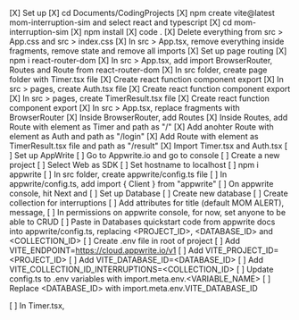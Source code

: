 [X] Set up
    [X] cd Documents/CodingProjects
    [X] npm create vite@latest mom-interruption-sim and select react and typescript
    [X] cd mom-interruption-sim
    [X] npm install
    [X] code .
    [X] Delete everything from src > App.css and src > index.css
    [X] In src > App.tsx, remove everything inside fragments, remove state and remove all imports
[X] Set up page routing
    [X] npm i react-router-dom 
    [X] In src > App.tsx, add import BrowserRouter, Routes and Route from react-router-dom
    [X] In src folder, create page folder with Timer.tsx file
        [X] Create react function component export
    [X] In src > pages, create Auth.tsx file
        [X] Create react function component export
    [X] In src > pages, create TimerResult.tsx file
        [X] Create react function component export
    [X] In src > App.tsx, replace fragments with BrowserRouter
        [X] Inside BrowserRouter, add Routes
            [X] Inside Routes, add Route with element as Timer and path as "/"
            [X] Add anohter Route with element as Auth and path as "/login"
            [X] Add Route with element as TimerResult.tsx file and path as "/result"
        [X] Import Timer.tsx and Auth.tsx
 [ ] Set up AppWrite
    [ ] Go to Appwrite.io and go to console
        [ ] Create a new project
        [ ] Select Web as SDK
        [ ] Set hostname to localhost
    [ ] npm i appwrite
    [ ] In src folder, create appwrite/config.ts file
    [ ] In appwrite/config.ts, add import { Client } from "appwrite"
    [ ] On appwrite console, hit Next and 
[ ] Set up Database
    [ ] Create new database
    [ ] Create collection for interruptions
        [ ] Add attributes for title (default MOM ALERT), message, 
    [ ] In permissions on appwrite console, for now, set anyone to be able to CRUD
    [ ] Paste in Databases quickstart code from appwrite docs into appwrite/config.ts, replacing <PROJECT_ID>, <DATABASE_ID> and <COLLECTION_ID>
    [ ] Create .env file in root of project
        [ ] Add VITE_ENDPOINT=https://cloud.appwrite.io/v1
        [ ] Add VITE_PROJECT_ID=<PROJECT_ID>
        [ ] Add VITE_DATABASE_ID=<DATABASE_ID>
        [ ] Add VITE_COLLECTION_ID_INTERRUPTIONS=<COLLECTION_ID>
    [ ] Update config.ts to .env variables with import.meta.env.<VARIABLE_NAME>
        [ ] Replace <DATABASE_ID> with import.meta.env.VITE_DATABASE_ID
    

[ ] In Timer.tsx,